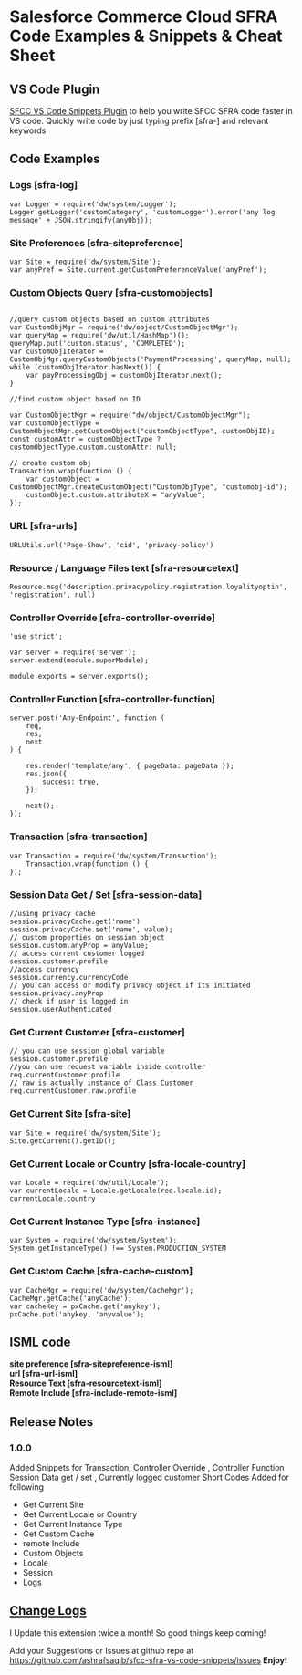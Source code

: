 # Salesforce Commerce Cloud SFRA Code Examples & Snippets & Cheat Sheet

## VS Code Plugin
[SFCC VS Code Snippets Plugin](https://marketplace.visualstudio.com/items?itemName=SaqibAshraf.sfra-vs-snippets) to help you write SFCC SFRA code faster in VS code.
Quickly write code by just typing prefix [sfra-] and relevant keywords

## Code Examples 

### Logs [sfra-log]
```
var Logger = require('dw/system/Logger');
Logger.getLogger('customCategory', 'customLogger').error('any log message' + JSON.stringify(anyObj));
```

### Site Preferences [sfra-sitepreference]

```
var Site = require('dw/system/Site');
var anyPref = Site.current.getCustomPreferenceValue('anyPref');
```
### Custom Objects Query [sfra-customobjects]

```

//query custom objects based on custom attributes
var CustomObjMgr = require('dw/object/CustomObjectMgr');
var queryMap = require('dw/util/HashMap')(); 
queryMap.put('custom.status', 'COMPLETED');
var customObjIterator = CustomObjMgr.queryCustomObjects('PaymentProcessing', queryMap, null);
while (customObjIterator.hasNext()) {
    var payProcessingObj = customObjIterator.next();
}

//find custom object based on ID 

var CustomObjectMgr = require("dw/object/CustomObjectMgr");
var customObjectType = CustomObjectMgr.getCustomObject("customObjectType", customObjID);
const customAttr = customObjectType ? customObjectType.custom.customAttr: null;

// create custom obj
Transaction.wrap(function () {
    var customObject = CustomObjectMgr.createCustomObject("CustomObjType", "customobj-id");
    customObject.custom.attributeX = "anyValue";
});
```
### URL [sfra-urls]

`URLUtils.url('Page-Show', 'cid', 'privacy-policy')`

### Resource / Language Files text [sfra-resourcetext]

`Resource.msg('description.privacypolicy.registration.loyalityoptin', 'registration', null)`

### Controller Override [sfra-controller-override]
```
'use strict';

var server = require('server');
server.extend(module.superModule);

module.exports = server.exports();
```

### Controller Function [sfra-controller-function]

```
server.post('Any-Endpoint', function (
    req,
    res,
    next
) {

    res.render('template/any', { pageData: pageData });
    res.json({
        success: true,
    });

    next();
});
```
### Transaction [sfra-transaction]
```
var Transaction = require('dw/system/Transaction');
    Transaction.wrap(function () {
});
```
### Session Data Get / Set [sfra-session-data]
```
//using privacy cache
session.privacyCache.get('name')
session.privacyCache.set('name', value);
// custom properties on session object
session.custom.anyProp = anyValue;
// access current customer logged
session.customer.profile
//access currency
session.currency.currencyCode
// you can access or modify privacy object if its initiated 
session.privacy.anyProp
// check if user is logged in 
session.userAuthenticated
```
### Get Current Customer [sfra-customer]
```
// you can use session global variable 
session.customer.profile
//you can use request variable inside controller
req.currentCustomer.profile
// raw is actually instance of Class Customer 
req.currentCustomer.raw.profile
```
### Get Current Site [sfra-site]
```
var Site = require('dw/system/Site');
Site.getCurrent().getID();
```
### Get Current Locale or Country [sfra-locale-country]
```
var Locale = require('dw/util/Locale');
var currentLocale = Locale.getLocale(req.locale.id);
currentLocale.country
```
### Get Current Instance Type [sfra-instance]
```
var System = require('dw/system/System');
System.getInstanceType() !== System.PRODUCTION_SYSTEM
```
### Get Custom Cache [sfra-cache-custom]
```
var CacheMgr = require('dw/system/CacheMgr');
CacheMgr.getCache('anyCache');
var cacheKey = pxCache.get('anykey');
pxCache.put('anykey, 'anyvalue');
```
## ISML code 
**site preference [sfra-sitepreference-isml]**  
**url [sfra-url-isml]**  
**Resource Text [sfra-resourcetext-isml]**  
**Remote Include [sfra-include-remote-isml]**  


## Release Notes


### 1.0.0

Added Snippets for Transaction, Controller Override , Controller Function
Session Data get / set , Currently logged customer 
Short Codes Added for following
- Get Current Site
- Get Current Locale or Country
- Get Current Instance Type
- Get Custom Cache
- remote Include 
- Custom Objects
- Locale
- Session
- Logs



## [Change Logs](CHANGELOG.md)
I Update this extension twice a month! So good things keep coming!

Add your Suggestions or Issues at github repo at https://github.com/ashrafsaqib/sfcc-sfra-vs-code-snippets/issues
**Enjoy!**
